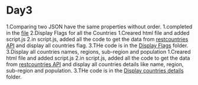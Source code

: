 # Day3

1.Comparing two JSON have the same properties without order.
  1.completed in the [file](./comparingJSON.js)
2.Display Flags for all the Countries
  1.Creared html file and added script.js
  2.in script.js, added all the code to get the data from [restcountries API](https://restcountries.com/v3.1/all) and display all countries flag.
  3.THe code is in the [Display Flags](./countries%20flag/js/script.js) folder.
3.Display all countries names, regions, sub-region and population
  1.Creared html file and added script.js
  2.in script.js, added all the code to get the data from [restcountries API](https://restcountries.com/v3.1/all) and display all countries details like name, region, sub-region and population.
  3.THe code is in the [Display countries details](./countries%20details/js/script.js) folder.
